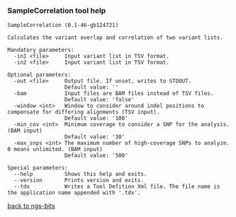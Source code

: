 ### SampleCorrelation tool help
	SampleCorrelation (0.1-46-gb124721)
	
	Calculates the variant overlap and correlation of two variant lists.
	
	Mandatory parameters:
	  -in1 <file>     Input variant list in TSV format.
	  -in2 <file>     Input variant list in TSV format.
	
	Optional parameters:
	  -out <file>     Output file. If unset, writes to STDOUT.
	                  Default value: ''
	  -bam            Input files are BAM files instead of TSV files.
	                  Default value: 'false'
	  -window <int>   Window to consider around indel positions to compensate for differing alignments (TSV input).
	                  Default value: '100'
	  -min_cov <int>  Minimum coverage to consider a SNP for the analysis. (BAM input)
	                  Default value: '30'
	  -max_snps <int> The maximum number of high-coverage SNPs to analyze. 0 means unlimited. (BAM input)
	                  Default value: '500'
	
	Special parameters:
	  --help          Shows this help and exits.
	  --version       Prints version and exits.
	  --tdx           Writes a Tool Defition Xml file. The file name is the application name appended with '.tdx'.
	
[back to ngs-bits](https://github.com/marc-sturm/ngs-bits)